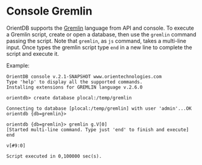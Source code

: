 # Console Gremlin
OrientDB supports the [Gremlin](Gremlin.md) language from API and console. To execute a Gremlin script, create or open a database, then use the `gremlin` command passing the script. Note that `gremlin`, as `js` command, takes a multi-line input. Once types the gremlin script type `end` in a new line to complete the script and execute it.

Example:

```
OrientDB console v.2.1-SNAPSHOT www.orientechnologies.com
Type 'help' to display all the supported commands.
Installing extensions for GREMLIN language v.2.6.0

orientdb> create database plocal:/temp/gremlin

Connecting to database [plocal:/temp/gremlin] with user 'admin'...OK
orientdb {db=gremlin}> 

orientdb {db=gremlin}> gremlin g.V[0]
[Started multi-line command. Type just 'end' to finish and execute]
end

v[#9:0]

Script executed in 0,100000 sec(s).
```
